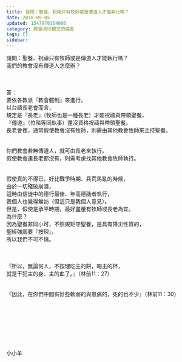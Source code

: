 ```yaml
---
title: 發問：聖餐、祝禱只有牧師或是傳道人才能執行嗎？
date: 2018-09-05
updated: 1547970164000
category: 教會流行觀念的偏差
tags: []
sidebar: 
---
```


<p>請問：聖餐、祝禱只有牧師或是傳道人才能執行嗎？<br/>我們的教會沒有傳道人怎麼辦？<br/><!--more--> <br/><br/><br/>答：<br/>要依各教派『教會體制』來進行。<br/>以台語長老會而言，<br/>規定是『長老』（牧師也是一種長老）才能祝禱與帶領聖餐，<br/>『傳道』（位階等同執事）還沒資格祝禱與帶領聖餐。<br/>長老會裡，通常假使教會沒有牧師，則需由其他教會牧師來主持聖餐。<br/> <br/><br/>你們教會若無傳道人，就可由長老來執行。<br/>假使教會連長老都沒有，則需考慮找其他教會牧師執行。<br/> <br/><br/>假使真的不得已，好比戰爭時期、兵荒馬亂的時候，<br/>由於一切殘破崩潰，<br/>這時由信徒中的德行最佳、年高德劭者執行，<br/>我個人也覺得無妨（但這只是我個人意見）。<br/>但是，假使是承平時期，最好盡量有牧師或長老為宜。<br/>為什麼？<br/>因為聖餐非同小可，不照規矩守聖餐，是具有降災性質的，<br/>聖經強調要『按理』，<br/>所以我們不可不慎。<br/><br/> <br/><br/>『所以，無論何人，不按理吃主的餅，喝主的杯，<br/>就是干犯主的身、主的血了。』（林前11：27）<br/> <br/><br/>『因此，在你們中間有好些軟弱的與患病的，死的也不少』（林前11：30）<br/> <br/><br/><br/><br/><br/><br/><br/><br/>小小羊<br/><br/><br/><br/></p>